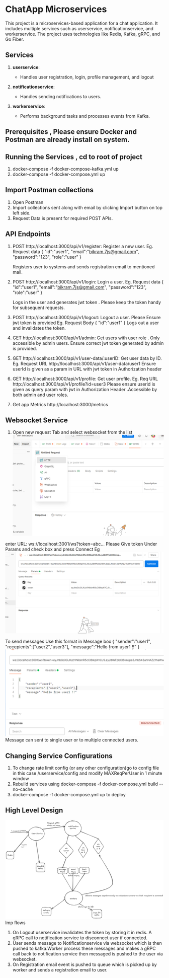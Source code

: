 # ChatApp Microservices

This project is a microservices-based application for a chat application. It includes multiple services such as userservice, notificationservice, and workerservice. The project uses technologies like Redis, Kafka, gRPC, and Go Fiber.

## Services

1. **userservice**:
   - Handles user registration, login, profile management, and logout

2. **notificationservice**:
   - Handles sending notifications to users.

3. **workerservice**:
   - Performs background tasks and processes events from Kafka.

## Prerequisites , Please ensure Docker and Postman are already install on system.

## Running the Services , cd to root of project
1. docker-compose -f docker-compose-kafka.yml up
2. docker-compose -f docker-compose.yml up

## Import Postman collections 
1. Open Postman
2. Import collections sent along with email by clicking Import button on top left side. 
3. Request Data is present for required POST APIs.

## API Endpoints
1. POST http://localhost:3000/api/v1/register: Register a new user.
   Eg. Request data 
   {
    "id":"user1",
    "email":"bikram.7js@gmail.com",
    "password":"123",
    "role":"user"
   }

   Registers user to systems and sends registration email to mentioned mail.

2. POST http://localhost:3000/api/v1/login: Login a user. 
   Eg. Request data 
   {
    "id":"user1",
    "email":"bikram.7js@gmail.com",
    "password":"123",
    "role":"user"
   }

   Logs in the user and generates jwt token . Please keep the token handy for subsequent requests.

3. POST http://localhost:3000/api/v1/logout: Logout a user.
   Please Ensure  jwt token  is provided
   Eg. Request Body
   {
	"id":"user1"
   }
   Logs out a user and invalidates the token.

4. GET http://localhost:3000/api/v1/admin: Get users with user role . Only accessible by admin users.
   Ensure correct jwt token generated by admin is provided.

5. GET http://localhost:3000/api/v1/user-data/:userID: Get user data by ID. 
   Eg. Request URL
   http://localhost:3000/api/v1/user-data/user1
   Ensure userId is given as a param in URL with jwt token in Authorization header

6. GET http://localhost:3000/api/v1/profile: Get user profile.
   Eg. Req URL http://localhost:3000/api/v1/profile?id=user3
   Please ensure userid is given as query param with jwt in Authorization Header .Accessible by both admin and user roles.

7. Get app Metrics
   http://localhost:3000/metrics
## Websocket Service

1. Open new request Tab and select websocket from the list
![alt text](image-3.png) 


enter URL:  ws://localhost:3001/ws?token=abc...
 Please Give token Under Params and check box
   and press Connect
   Eg
   ![alt text](image.png)

   
   To send messages Use this format in Message box
   {
    "sender":"user1",
    "recepients":["user2","user3"],
    "message":"Hello from user1 !!"
   }
   ![alt text](image-1.png)
   Message can sent to single user or to multiple connected users.


## Changing Service Configurations
1. To change rate limit config (or any other configuration)go to config file in this case /userservice/config and modify MAXReqPerUser in 1 minute window
2. Rebuild services using docker-compose -f docker-compose.yml build --no-cache 
3. docker-compose -f docker-compose.yml up to deploy 


## High Level Design
![alt text](image-2.png)
 Imp flows
1. On Logout userservice invalidates the token by storing it in redis. A gRPC call to notification service to disconnect user if connected.
2. User sends message to Notificationservice via websocket which is then pushed to kafka.Worker process these messages and makes a gRPC call back to notification service then messaged is pushed to the user via websocket.
3. On Registration email event is pushed to queue which is picked up by worker and sends a registration email to user.   


  